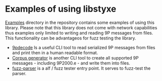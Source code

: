# Examples of using libstyxe

[Examples](../examples) directory in the repository contains some examples of using this library.
Please note that this library does not come with network capabilities thus examples only limited to writing and reading
9P messages from files. This functionality can be advantageos for fuzz testing the library.

  * [9pdecode](../examples/9pdecode.cpp) Is a useful CLI tool to read serialized 9P messages from files and print then in a human readable format.
  * [Corpus generator](../examples/corpus_generator.cpp) is another CLI tool to create all supported 9P messages - including 9P2000.e - and write them into files.
  * [fuzz-parser](../examples/fuzz-parser.cpp) is a alf / fuzz tester entry point. It serves to fuzz-test the parser.

